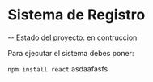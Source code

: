<h1>Sistema  de Registro</h1>

-- Estado del proyecto: en contruccion

Para ejecutar el sistema debes poner:

```npm install react```
asdaafasfs

